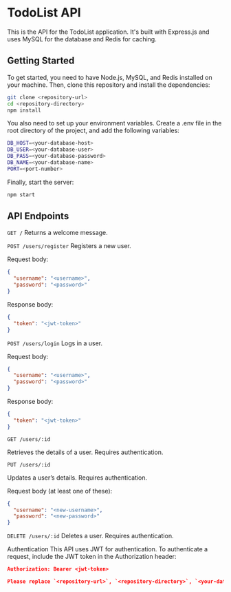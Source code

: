 # TodoList API

This is the API for the TodoList application. It's built with Express.js and uses MySQL for the database and Redis for caching.

## Getting Started

To get started, you need to have Node.js, MySQL, and Redis installed on your machine. Then, clone this repository and install the dependencies:

```bash
git clone <repository-url>
cd <repository-directory>
npm install
```

You also need to set up your environment variables. Create a .env file in the root directory of the project, and add the following variables:

```bash
DB_HOST=<your-database-host>
DB_USER=<your-database-user>
DB_PASS=<your-database-password>
DB_NAME=<your-database-name>
PORT=<port-number>
```

Finally, start the server:

```bash
npm start
```

## API Endpoints
`GET /`
Returns a welcome message.

`POST /users/register`
Registers a new user.

Request body:

```json
{
  "username": "<username>",
  "password": "<password>"
}
```

Response body:

```json
{
  "token": "<jwt-token>"
}
```
`POST /users/login`
Logs in a user.

Request body:

```json
{
  "username": "<username>",
  "password": "<password>"
}
```
Response body:

```json
{
  "token": "<jwt-token>"
}
```

`GET /users/:id`

Retrieves the details of a user. Requires authentication.

`PUT /users/:id`

Updates a user’s details. Requires authentication.

Request body (at least one of these):

```json
{
  "username": "<new-username>",
  "password": "<new-password>"
}
```

`DELETE /users/:id`
Deletes a user. Requires authentication.

Authentication
This API uses JWT for authentication. To authenticate a request, include the JWT token in the Authorization header:

```json
Authorization: Bearer <jwt-token>
```

```json
Please replace `<repository-url>`, `<repository-directory>`, `<your-database-host>`, `<your-database-user>`, `<your-database-password>`, `<your-database-name>`, `<port-number>`, `<username>`, `<password>`, and `<jwt-token>` with your actual values.
```
